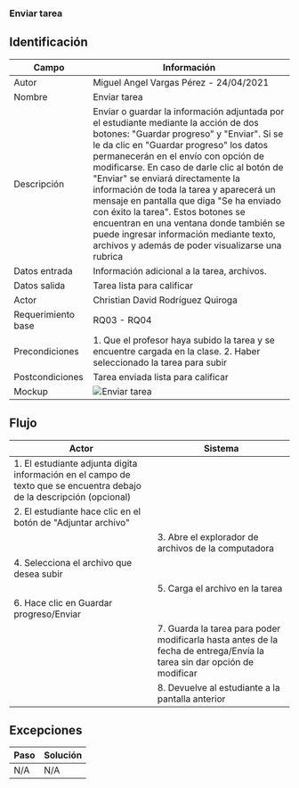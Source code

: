 ### Enviar tarea
## Identificación 

| Campo | Información |
|-------|-------|
| Autor | Miguel Angel Vargas Pérez - 24/04/2021 |
| Nombre | Enviar tarea |
| Descripción | Enviar o guardar la información adjuntada por el estudiante mediante la acción de dos botones: "Guardar progreso" y "Enviar". Si se le da clic en "Guardar progreso" los datos permanecerán en el envío con opción de modificarse. En caso de darle clic al botón de "Enviar" se enviará directamente la información de toda la tarea y aparecerá un mensaje en pantalla que diga "Se ha enviado con éxito la tarea". Estos botones se encuentran en una ventana donde también se puede ingresar información mediante texto, archivos y además de poder visualizarse una rubrica |
| Datos entrada | Información adicional a la tarea, archivos. |
| Datos salida | Tarea lista para calificar |
| Actor | Christian David Rodríguez Quiroga |
| Requerimiento base | RQ03 - RQ04 |
| Precondiciones | 1. Que el profesor haya subido la tarea y se encuentre cargada en la clase. 2. Haber seleccionado la tarea para subir  |
| Postcondiciones | Tarea enviada lista para calificar |
| Mockup | ![Enviar tarea](https://user-images.githubusercontent.com/79241017/115975527-2d78cb80-a52b-11eb-8cf3-3d579b82ee5e.png) |

## Flujo
| Actor | Sistema |
|-------|-------|
| 1. El estudiante adjunta digita información en el campo de texto que se encuentra debajo de la descripción (opcional)  |  |
| 2. El estudiante hace clic en el botón de "Adjuntar archivo"  |  |
|  | 3. Abre el explorador de archivos de la computadora |
| 4. Selecciona el archivo que desea subir  |  |
|  | 5. Carga el archivo en la tarea |
| 6. Hace clic en Guardar progreso/Enviar |  |
|  | 7. Guarda la tarea para poder modificarla hasta antes de la fecha de entrega/Envía la tarea sin dar opción de modificar |
|  | 8. Devuelve al estudiante a la pantalla anterior  |


## Excepciones
| Paso | Solución |
|-------|-------|
| N/A | N/A |

